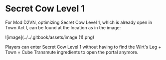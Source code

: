 # Secret Cow Level 1

For Mod D2VN, optimizing Secret Cow Level 1, which is already open in Town Act I, can be found at the location as in the image:

![image](../../.gitbook/assets/image (1).png)

Players can enter Secret Cow Level 1 without having to find the Wirt's Leg + Town = Cube Transmute ingredients to open the portal anymore.